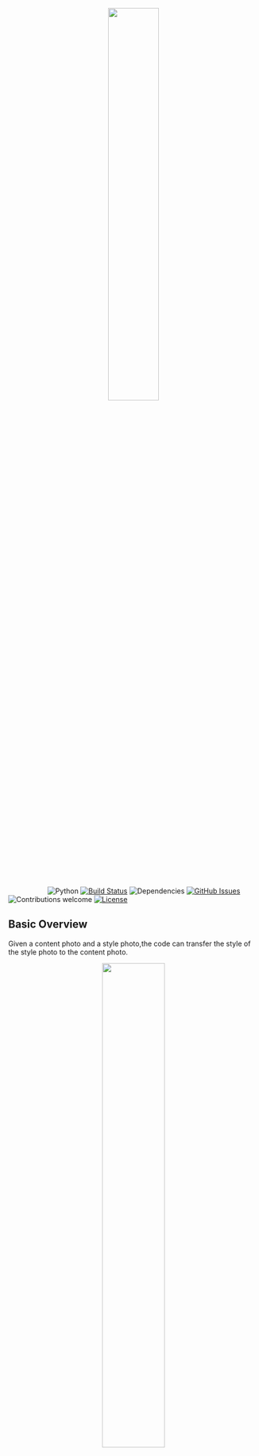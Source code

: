 <p align="center"><img width=45% src="https://raw.githubusercontent.com/sukkritsharmaofficial/NEURALFUSE/master/media/large_neuralfuse.png"></p>


&nbsp;&nbsp;&nbsp;&nbsp;&nbsp;&nbsp;&nbsp;&nbsp;&nbsp;&nbsp;&nbsp;&nbsp;&nbsp;&nbsp;&nbsp;&nbsp;&nbsp;&nbsp;&nbsp;
![Python](https://img.shields.io/badge/python-v3.6+-blue.svg)
[![Build Status](https://travis-ci.org/anfederico/Clairvoyant.svg?branch=master)](https://travis-ci.org/anfederico/Clairvoyant)
![Dependencies](https://img.shields.io/badge/dependencies-up%20to%20date-brightgreen.svg)
[![GitHub Issues](https://img.shields.io/github/issues/anfederico/Clairvoyant.svg)](https://github.com/anfederico/Clairvoyant/issues)
![Contributions welcome](https://img.shields.io/badge/contributions-welcome-orange.svg)
[![License](https://img.shields.io/badge/license-MIT-blue.svg)](https://opensource.org/licenses/MIT)

## Basic Overview

Given a content photo and a style photo,the code can transfer the style of the style photo to the content photo.

<p align="center"><img width=50% src="https://raw.githubusercontent.com/sukkritsharmaofficial/NEURALFUSE/master/media/Output.png"></p>

<br>

<!-- ## Visualize the Learning Process
<img src="https://github.com/anfederico/Clairvoyant/blob/master/media/Learning.gif" width=40%>
-->
<br> 

## Last Dependencies
```python
pip install numpy
pip install Pillow
pip install keras
pip install scipy
```

## Latest Development Changes
```bash
git clone https://github.com/sukkritsharmaofficial/NEURALFUSE
```

## Code

Importing Dependencies

```python
# Imports
import numpy as np
from PIL import Image
import requests
from io import BytesIO

from keras import backend
from keras.models import Model
from keras.applications.vgg16 import VGG16

from scipy.optimize import fmin_l_bfgs_b
```

## Changable Hyperparameters and setting paths
```python
# Hyperparams
ITERATIONS = 30
CHANNELS = 3
IMAGE_SIZE = 500
IMAGE_WIDTH = IMAGE_SIZE
IMAGE_HEIGHT = IMAGE_SIZE
IMAGENET_MEAN_RGB_VALUES = [123.68, 116.779, 103.939]
CONTENT_WEIGHT = 0.02
STYLE_WEIGHT = 4.5
TOTAL_VARIATION_WEIGHT = 0.995
TOTAL_VARIATION_LOSS_FACTOR = 1.25

# Paths
input_image_path = "input.png"
style_image_path = "style.png"
output_image_path = "output.png"
combined_image_path = "combined.png"
```

## Adding links to Content and Style photo

```python

content_image_path = "YOUR LINK GOES HERE"
style_image_path = "YOUR LINK GOES HERE"

```

#### Output

<p align="center"><img width=50% src="https://raw.githubusercontent.com/sukkritsharmaofficial/NEURALFUSE/master/media/Content.png"></p>

<p align="center"><img width=50% src="https://raw.githubusercontent.com/sukkritsharmaofficial/NEURALFUSE/master/media/Style.png"></p>

## Running Model 
```python
x = np.random.uniform(0, 255, (1, IMAGE_HEIGHT, IMAGE_WIDTH, 3)) - 128.

for i in range(ITERATIONS):
    x, loss, info = fmin_l_bfgs_b(evaluator.loss, x.flatten(), fprime=evaluator.gradients, maxfun=20)
    print("Iteration %d completed with loss %d" % (i, loss))
    
x = x.reshape((IMAGE_HEIGHT, IMAGE_WIDTH, CHANNELS))
x = x[:, :, ::-1]
x[:, :, 0] += IMAGENET_MEAN_RGB_VALUES[2]
x[:, :, 1] += IMAGENET_MEAN_RGB_VALUES[1]
x[:, :, 2] += IMAGENET_MEAN_RGB_VALUES[0]
x = np.clip(x, 0, 255).astype("uint8")
output_image = Image.fromarray(x)
output_image.save(output_image_path)
```
#### Output

```text
Iteration 0 completed with loss 62434377728
Iteration 1 completed with loss 33507442688
Iteration 2 completed with loss 21433647104
Iteration 3 completed with loss 16948576256
Iteration 4 completed with loss 14893883392
Iteration 5 completed with loss 13701744640
.
.
.
.
Iteration 25 completed with loss 11944347648
Iteration 26 completed with loss 11941498880
Iteration 27 completed with loss 11939000320
Iteration 28 completed with loss 11936762880
Iteration 29 completed with loss 11934586880
```

## Visualizing Combined results

```python
combined = Image.new("RGB", (IMAGE_WIDTH*3, IMAGE_HEIGHT))
x_offset = 0
for image in map(Image.open, [input_image_path, style_image_path, output_image_path]):
    combined.paste(image, (x_offset, 0))
    x_offset += IMAGE_WIDTH
combined.save(combined_image_path)
```

#### Output

<p align="center"><img width=50% src="https://raw.githubusercontent.com/sukkritsharmaofficial/NEURALFUSE/master/media/Output.png"></p>

<!-- ## Other Projects
#### Intensive Backtesting
The primary purpose of this project is to rapidly test datasets on machine learning algorithms (specifically Support Vector Machines). While the Simulation class allows for basic strategy testing, there are other projects more suited for that task. Once you've tested patterns within your data and simulated a basic strategy, I'd recommend taking your model to the next level with:
```text
https://github.com/anfederico/Gemini
```

#### Social Sentiment Scores
The examples shown use data derived from a project where we are data mining social media and performing stock sentiment analysis. To get an idea of how we do that, please take a look at:
```text
https://github.com/anfederico/Stocktalk
```

## Notes
#### Multivariate Functionality
Remember, more is not always better!
```python
variables = ["SSO"]                            # 1 feature
variables = ["SSO", "SSC"]                     # 2 features
variables = ["SSO", "SSC", "RSI"]              # 3 features
variables = ["SSO", "SSC", "RSI", ... , "Xn"]  # n features
```

## Contributing
Please take a look at our [contributing](https://github.com/anfederico/Clairvoyant/blob/master/CONTRIBUTING.md) guidelines if you're interested in helping!
#### Pending Features
- Export model
- Support for multiple sklearn SVM models
- Visualization for models with more than 2 features  -->
